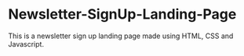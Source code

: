 # Newsletter-SignUp-Landing-Page
This is a newsletter sign up landing page made using HTML, CSS and Javascript.
